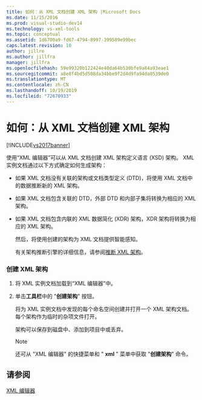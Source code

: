 ```yaml
---
title: 如何：从 XML 文档创建 XML 架构 |Microsoft Docs
ms.date: 11/15/2016
ms.prod: visual-studio-dev14
ms.technology: vs-xml-tools
ms.topic: conceptual
ms.assetid: 1d6700a9-fd67-4794-8997-399589e99bec
caps.latest.revision: 10
author: jillre
ms.author: jillfra
manager: jillfra
ms.openlocfilehash: 59e99320b122424e40da64b530bfe9a84a93eae1
ms.sourcegitcommit: a8e8f4bd5d508da34bbe9f2d4d9fa94da0539de0
ms.translationtype: MT
ms.contentlocale: zh-CN
ms.lasthandoff: 10/19/2019
ms.locfileid: "72670933"
---
```

# <a name="how-to-create-an-xml-schema-from-an-xml-document"></a>如何：从 XML 文档创建 XML 架构
[!INCLUDE[vs2017banner](../includes/vs2017banner.md)]

使用“XML 编辑器”可以从 XML 文档创建 XML 架构定义语言 (XSD) 架构。 XML 实例文档通过以下方式确定如何生成架构：

- 如果 XML 文档没有关联的架构或文档类型定义 (DTD)，将使用 XML 文档中的数据推断新的 XML 架构。

- 如果 XML 文档包含关联的 DTD，外部 DTD 和内部子集将转换为相应的 XML 架构。

- 如果 XML 文档包含内联的 XML 数据简化 (XDR) 架构，XDR 架构将转换为相应的 XML 架构。

  然后，将使用创建的架构为 XML 文档提供智能感知。

  有关架构推断引擎的详细信息，请参阅[推断 XML 架构](https://msdn.microsoft.com/library/b18e7ffd-3c04-482d-9934-ba2f6a59b2c9)。

### <a name="to-create-an-xml-schema"></a>创建 XML 架构

1. 将 XML 实例文档加载到“XML 编辑器”中。

2. 单击**工具栏**中的 "**创建架构**" 按钮。

     将为 XML 实例文档中发现的每个命名空间创建并打开一个 XML 架构文档。 每个架构作为临时的杂项文件打开。

     架构可以保存到磁盘中、添加到项目中或丢弃。

    > [!NOTE]
    > 还可从 "XML 编辑器" 的快捷菜单和 " **xml** " 菜单中获取 "**创建架构**" 命令。

## <a name="see-also"></a>请参阅
 [XML 编辑器](../xml-tools/xml-editor.md)
